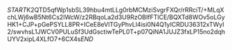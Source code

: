 $START$K2QTD5qfWp1sbSL39hbu4mtLLg0rbMCMziSvgrFXQr/rRRciT/+MLqXchLWj6wB5Nt6Cs2IWcW/z2RBqoLa2d3U9RzOBIfFTlCE/BQXTd8WOv5oLGyHK1+CJP+pGePSYLL8PR+ICeE8eVlTGyPhvLl4isi0N4Q1yICRDU36312xTWyI2/swvhsL1JWCV0PULuSf3UdGsctiwTePL0T+p07QiNA1JUJZ3fxLP15no2dqhUYV2xipL4XLfO7+6CX4s$END$